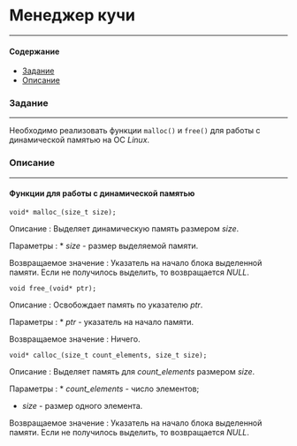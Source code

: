# Менеджер кучи

---

#### Содержание
* [Задание](#задание)
* [Описание](#описание)


### Задание
---
Необходимо реализовать функции ```malloc()``` и ```free()``` для работы с динамической памятью на ОС _Linux_.

### Описание
---
#### Функции для работы с динамической памятью

```void* malloc_(size_t size);```

Описание
: Выделяет динамическую память размером _size_.

Параметры
: * _size_ - размер выделяемой памяти.

Возвращаемое значение
: Указатель на начало блока выделенной памяти. Если не получилось выделить, то возвращается _NULL_.


```void free_(void* ptr);```
  
Описание
: Освобождает память по указателю _ptr_.

Параметры
: * _ptr_ - указатель на начало памяти.

Возвращаемое значение
: Ничего.


```void* calloc_(size_t count_elements, size_t size);```

Описание
: Выделяет память для _count\_elements_ размером _size_.

Параметры
: * _count\_elements_ - число элементов;
  * _size_ - размер одного элемента.

Возвращаемое значение
: Указатель на начало блока выделенной памяти. Если не получилось выделить, то возвращается _NULL_.